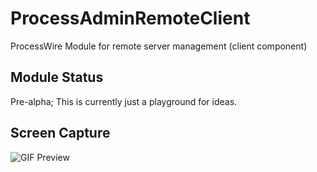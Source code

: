 # ProcessAdminRemoteClient
ProcessWire Module for remote server management (client component)

## Module Status
Pre-alpha; This is currently just a playground for ideas.

## Screen Capture
![GIF Preview](https://bitpoet.github.io/img/arscprealphaslides.gif)
